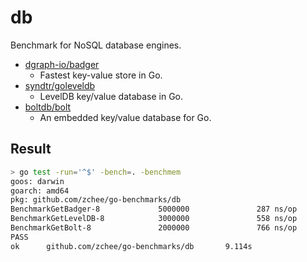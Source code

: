 # db

Benchmark for NoSQL database engines.

-	[dgraph-io/badger](https://github.com/dgraph-io/badger)
	-	Fastest key-value store in Go.
-	[syndtr/goleveldb](https://github.com/syndtr/goleveldb)
	-	LevelDB key/value database in Go.
-	[boltdb/bolt](https://github.com/boltdb/bolt)
	-	An embedded key/value database for Go.

## Result

```sh
> go test -run='^$' -bench=. -benchmem
goos: darwin
goarch: amd64
pkg: github.com/zchee/go-benchmarks/db
BenchmarkGetBadger-8             5000000               287 ns/op          31.26 MB/s          40 B/op          2 allocs/op
BenchmarkGetLevelDB-8            3000000               558 ns/op          16.12 MB/s         112 B/op          4 allocs/op
BenchmarkGetBolt-8               2000000               766 ns/op          11.74 MB/s         440 B/op          7 allocs/op
PASS
ok      github.com/zchee/go-benchmarks/db       9.114s
```
